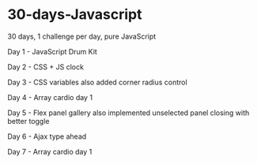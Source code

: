 # 30-days-Javascript
30 days, 1 challenge per day, pure JavaScript


Day 1 - JavaScript Drum Kit

Day 2 - CSS + JS clock

Day 3 - CSS variables
  also added corner radius control

Day 4 - Array cardio day 1

Day 5 - Flex panel gallery
  also implemented unselected panel closing with better toggle

Day 6 - Ajax type ahead

Day 7 - Array cardio day 1
